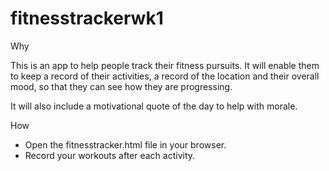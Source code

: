 # fitnesstrackerwk1

Why

This is an app to help people track their fitness pursuits. It will enable them
to keep a record of their activities, a record of the location and their overall
mood, so that they can see how they are progressing.

It will also include a motivational quote of the day to help with morale.

How

* Open the fitnesstracker.html file in your browser.
* Record your workouts after each activity.
